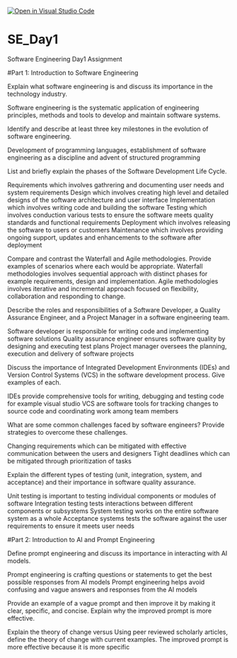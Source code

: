 [![Open in Visual Studio Code](https://classroom.github.com/assets/open-in-vscode-2e0aaae1b6195c2367325f4f02e2d04e9abb55f0b24a779b69b11b9e10269abc.svg)](https://classroom.github.com/online_ide?assignment_repo_id=18386575&assignment_repo_type=AssignmentRepo)
# SE_Day1
Software Engineering Day1 Assignment

#Part 1: Introduction to Software Engineering

Explain what software engineering is and discuss its importance in the technology industry.

Software engineering is the systematic application of engineering principles, methods and tools to develop and maintain software systems. 


Identify and describe at least three key milestones in the evolution of software engineering.

Development of programming languages, establishment of software engineering as a discipline and advent of structured programming 


List and briefly explain the phases of the Software Development Life Cycle.

Requirements which involves gathrering and documenting user needs and system requirements 
Design which involves creating high level and detailed designs of the software architecture and user interface
Implementation which involves writing code and building the software
Testing which involves conduction various tests to ensure the software meets quality standards and functional requirements 
Deployment which involves releasing the software to users or customers
Maintenance which involves providing ongoing support, updates and enhancements to the software after deployment 


Compare and contrast the Waterfall and Agile methodologies. Provide examples of scenarios where each would be appropriate.
Waterfall methodologies involves sequential approach with distinct phases for example requirements, design and implementation.
Agile methodologies involves iterative and incremental approach focused on flexibility, collaboration and responding to change. 


Describe the roles and responsibilities of a Software Developer, a Quality Assurance Engineer, and a Project Manager in a software engineering team.

Software developer is responsible for writing code and implementing software solutions
Quality assurance engineer ensures software quality by designing and executing test plans 
Project manager oversees the planning, execution and delivery of software projects 


Discuss the importance of Integrated Development Environments (IDEs) and Version Control Systems (VCS) in the software development process. Give examples of each.

IDEs provide comprehensive tools for writing, debugging and testing code for example visual studio
VCS are software tools for tracking changes to source code and coordinating work among team members 


What are some common challenges faced by software engineers? Provide strategies to overcome these challenges.

Changing requirements which can be mitigated with effective communication between the users and designers 
Tight deadlines which can be mitigated through prioritization of tasks 


Explain the different types of testing (unit, integration, system, and acceptance) and their importance in software quality assurance.

Unit testing is important to testing individual components or modules of software
Integration testing tests interactions between different components or subsystems 
System testing works on the entire software system as a whole 
Acceptance systems tests the software against the user requirements to ensure it meets user needs 

#Part 2: Introduction to AI and Prompt Engineering


Define prompt engineering and discuss its importance in interacting with AI models.

Prompt engineering is crafting questions or statements to get the best possible responses from AI models 
Prompt engineering helps avoid confusing and vague answers and responses from the AI models 


Provide an example of a vague prompt and then improve it by making it clear, specific, and concise. Explain why the improved prompt is more effective.

Explain the theory of change versus Using peer reviewed scholarly articles, define the theory of change with current examples. The improved prompt is more effective because it is more specific 
